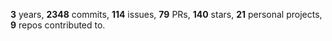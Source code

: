 **3** years, **2348** commits, **114** issues, **79** PRs, **140** stars, **21** personal projects, **9** repos contributed to.
